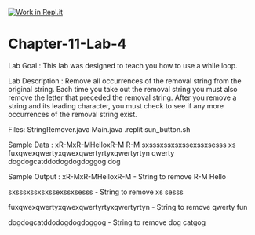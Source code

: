 [![Work in Repl.it](https://classroom.github.com/assets/work-in-replit-14baed9a392b3a25080506f3b7b6d57f295ec2978f6f33ec97e36a161684cbe9.svg)](https://classroom.github.com/online_ide?assignment_repo_id=4358320&assignment_repo_type=AssignmentRepo)
# Chapter-11-Lab-4
Lab Goal :   This lab was designed to teach you how to use a while loop.  

Lab Description :   Remove all occurrences of the removal string from the original string.   Each time you take out the removal string you must also remove the letter that preceded the removal string.   After you remove a string and its leading character, you must check to see if any more occurrences of the removal string exist.

Files:  StringRemover.java
        Main.java
        .replit
        sun_button.sh

Sample Data : 
xR-MxR-MHelloxR-M    R-M 
sxsssxssxsxssexssxsesss   xs
fuxqwexqwertyxqwexqwertyrtyxqwertyrtyn   qwerty
dogdogcatddodogdogdoggog     dog


	
Sample Output : 
xR-MxR-MHelloxR-M - String to remove R-M
Hello


sxsssxssxsxssexssxsesss - String to remove xs
sesss


fuxqwexqwertyxqwexqwertyrtyxqwertyrtyn - String to remove qwerty
fun


dogdogcatddodogdogdoggog  -  String to remove dog
catgog

